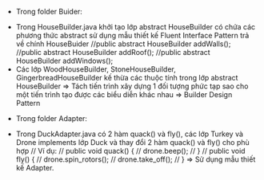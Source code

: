 - Trong folder Buider:
+ Trong HouseBuilder.java khởi tạo lớp abstract HouseBuilder có chứa các phương thức abstract sử dụng mẫu thiết kế Fluent Interface Pattern trả về chính HouseBuider
  //public abstract HouseBuilder addWalls();
	//public abstract HouseBuilder addRoof();
	//public abstract HouseBuilder addWindows();
+ Các lớp WoodHouseBuilder, StoneHouseBuilder, GingerbreadHouseBuilder kế thừa các thuộc tính trong lớp abstract HouseBuilder
=> Tách tiến trình xây dựng 1 đối tượng phức tạp sao cho một tiến trình tạo được các biểu diễn khác nhau => Builder Design Pattern
- Trong folder Adapter:
+ Trong DuckAdapter.java có 2 hàm quack() và fly(), các lớp Turkey và Drone implements lớp Duck và thay đổi 2 hàm quack() và fly() cho phù hợp
//  Ví dụ:
//    public void quack() {
//		  drone.beep();
//	  }
//	  public void fly() {
//		  drone.spin_rotors();
//		  drone.take_off();
//	  }
=> Sử dụng mẫu thiết kế Adapter.
